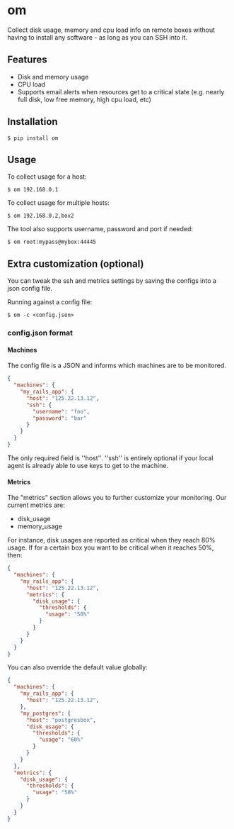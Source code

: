 # om

Collect disk usage, memory and cpu load info on remote boxes without having to install any software - as long as you can SSH into it.


## Features

- Disk and memory usage
- CPU load
- Supports email alerts when resources get to a critical state (e.g. nearly full disk, low free memory, high cpu load, etc)


## Installation

```shell
$ pip install om
```

## Usage

To collect usage for a host:

```shell
$ om 192.168.0.1
```

To collect usage for multiple hosts:

```shell
$ om 192.168.0.2,box2
```

The tool also supports username, password and port if needed:

```shell
$ om root:mypass@mybox:44445
```

## Extra customization (optional)

You can tweak the ssh and metrics settings by saving the configs into a json config file.

Running against a config file:

```shell
$ om -c <config.json>
```

### config.json format

#### Machines

The config file is a JSON and informs which machines are to be monitored.

```json
{
  "machines": {
    "my_rails_app": {
      "host": "125.22.13.12",
      "ssh": {
        "username": "foo",
        "password": "bar"
      }
    }
  }
}
```

The only required field is ''host''. ''ssh'' is entirely optional if your local agent is already able to use keys to get to the machine.

#### Metrics

The "metrics" section allows you to further customize your monitoring. Our current metrics are:

- disk_usage
- memory_usage

For instance, disk usages are reported as critical when they reach 80% usage. If for a certain box you want to be critical when it reaches 50%, then:

```json
{
  "machines": {
    "my_rails_app": {
      "host": "125.22.13.12",
      "metrics": {
        "disk_usage": {
          "thresholds": {
            "usage": "50%"
          }
        }
      }
    }
  }
}
```

You can also override the default value globally:

```json
{
  "machines": {
    "my_rails_app": {
      "host": "125.22.13.12",
    },
    "my_postgres": {
      "host": "postgresbox",
      "disk_usage": {
        "thresholds": {
          "usage": "60%"
        }
      }
    }
  },
  "metrics": {
    "disk_usage": {
      "thresholds": {
        "usage": "50%"
      }
    }
  }
}
```
